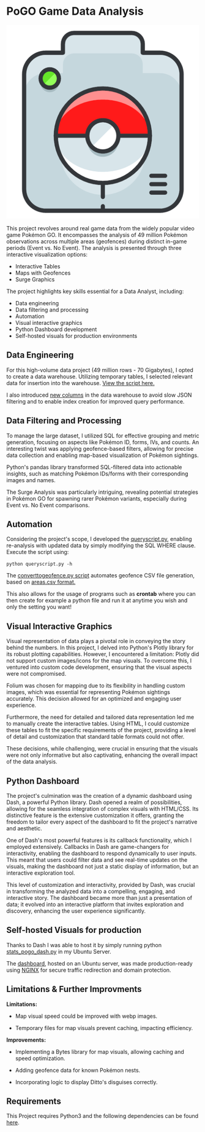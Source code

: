 # PoGO Game Data Analysis
![PokémonGO](https://github.com/HugoDataAnalyst/poGORealDataAnalysis/blob/main/Dash/UICONS/misc/pogodex.png)

This project revolves around real game data from the widely popular video game Pokémon GO. It encompasses the analysis of 49 million Pokémon observations across multiple areas (geofences) during distinct in-game periods (Event vs. No Event). The analysis is presented through three interactive visualization options:

- Interactive Tables
- Maps with Geofences
- Surge Graphics

The project highlights key skills essential for a Data Analyst, including:

- Data engineering
- Data filtering and processing
- Automation
- Visual interactive graphics
- Python Dashboard development
- Self-hosted visuals for production environments

## Data Engineering

For this high-volume data project (49 million rows - 70 Gigabytes), I opted to create a data warehouse. Utilizing temporary tables, I selected relevant data for insertion into the warehouse. [View the script here.](https://github.com/HugoDataAnalyst/poGORealDataAnalysis/blob/main/SQL/warehouse.sh)

I also introduced [new columns](https://github.com/HugoDataAnalyst/poGORealDataAnalysis/blob/9392b471b5bc25001abc36b7cdea9b38f7de832b/Python/queryscript.py#L19) in the data warehouse to avoid slow JSON filtering and to enable index creation for improved query performance.

## Data Filtering and Processing

To manage the large dataset, I utilized SQL for effective grouping and metric generation, focusing on aspects like Pokémon ID, forms, IVs, and counts. An interesting twist was applying geofence-based filters, allowing for precise data collection and enabling map-based visualization of Pokémon sightings.

Python's pandas library transformed SQL-filtered data into actionable insights, such as matching Pokémon IDs/forms with their corresponding images and names.

The Surge Analysis was particularly intriguing, revealing potential strategies in Pokémon GO for spawning rarer Pokémon variants, especially during Event vs. No Event comparisons.

## Automation

Considering the project's scope, I developed the [queryscript.py](https://github.com/HugoDataAnalyst/poGORealDataAnalysis/blob/main/Python/queryscript.py), enabling re-analysis with updated data by simply modifying the SQL WHERE clause. Execute the script using:

```shell
python queryscript.py -h
```
The [converttogeofence.py script](https://github.com/HugoDataAnalyst/poGORealDataAnalysis/blob/main/Python/converttogeofence.py) automates geofence CSV file generation, based on [areas.csv format.](https://github.com/HugoDataAnalyst/poGORealDataAnalysis/blob/main/CSV/areas.csv)

This also allows for the usage of programs such as **crontab** where you can then create for example a python file and run it at anytime you wish and only the setting you want!

## Visual Interactive Graphics

Visual representation of data plays a pivotal role in conveying the story behind the numbers. In this project, I delved into Python's Plotly library for its robust plotting capabilities. However, I encountered a limitation: Plotly did not support custom images/icons for the map visuals. To overcome this, I ventured into custom code development, ensuring that the visual aspects were not compromised.

Folium was chosen for mapping due to its flexibility in handling custom images, which was essential for representing Pokémon sightings accurately. This decision allowed for an optimized and engaging user experience.

Furthermore, the need for detailed and tailored data representation led me to manually create the interactive tables. Using HTML, I could customize these tables to fit the specific requirements of the project, providing a level of detail and customization that standard table formats could not offer.

These decisions, while challenging, were crucial in ensuring that the visuals were not only informative but also captivating, enhancing the overall impact of the data analysis.


## Python Dashboard

The project's culmination was the creation of a dynamic dashboard using Dash, a powerful Python library. Dash opened a realm of possibilities, allowing for the seamless integration of complex visuals with HTML/CSS. Its distinctive feature is the extensive customization it offers, granting the freedom to tailor every aspect of the dashboard to fit the project's narrative and aesthetic.

One of Dash's most powerful features is its callback functionality, which I employed extensively. Callbacks in Dash are game-changers for interactivity, enabling the dashboard to respond dynamically to user inputs. This meant that users could filter data and see real-time updates on the visuals, making the dashboard not just a static display of information, but an interactive exploration tool.

This level of customization and interactivity, provided by Dash, was crucial in transforming the analyzed data into a compelling, engaging, and interactive story. The dashboard became more than just a presentation of data; it evolved into an interactive platform that invites exploration and discovery, enhancing the user experience significantly.

## Self-hosted Visuals for production

Thanks to Dash I was able to host it by simply running python [stats_pogo_dash.py](https://github.com/HugoDataAnalyst/poGORealDataAnalysis/blob/main/Dash/stats_pogo_dash.py) in my Ubuntu Server.

The [dashboard](https://github.com/HugoDataAnalyst/poGORealDataAnalysis/blob/main/Dash/stats_pogo_dash.py), hosted on an Ubuntu server, was made production-ready using [NGINX](https://github.com/HugoDataAnalyst/poGORealDataAnalysis/blob/main/NGINX/nginx_example.conf) for secure traffic redirection and domain protection.

## Limitations & Further Improvments

**Limitations:**

- Map visual speed could be improved with webp images.

- Temporary files for map visuals prevent caching, impacting efficiency.

**Improvements:**

- Implementing a Bytes library for map visuals, allowing caching and speed optimization.

- Adding geofence data for known Pokémon nests.

- Incorporating logic to display Ditto's disguises correctly.


## Requirements

This Project requires Python3 and the following dependencies can be found [here](https://github.com/HugoDataAnalyst/poGORealDataAnalysis/blob/main/requirements.txt).